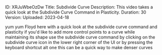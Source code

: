 ID: XRJuWbeOzDw
Title: Subdivide Curve
Description: This video takes a quick look at the Subdivide Curve Command in Plasticity.
Duration: 30
Version: 
Uploaded: 2023-04-18

yum yum
Floyd here with a quick look at the
subdivide curve command and plasticity
if you'd like to add more control points
to a curve while maintaining its shape
use the subdivide curve command by
clicking on the subdivide curve icon in
the lower right corner of the UI or by
pressing the keyboard shortcut alt one
this can be a quick way to make denser
curves
